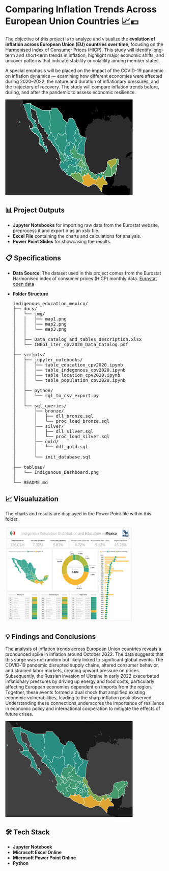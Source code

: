 # Comparing Inflation Trends Across European Union Countries 📈💶

The objective of this project is to analyze and visualize the **evolution of inflation across European Union (EU) 
countries over time**, focusing on the Harmonised Index of Consumer Prices (HICP). This study will identify long-term
and short-term trends in inflation, highlight major economic shifts, and uncover patterns that indicate stability or
volatility among member states.​

A special emphasis will be placed on the impact of the COVID-19 pandemic on inflation dynamics — examining how
different economies were affected during 2020–2022, the nature and duration of inflationary pressures, and the
trajectory of recovery. The study will compare inflation trends before, during, and after the pandemic to assess
economic resilience.

<img src="https://github.com/Maurici-oh/data_analyst_portfolio/blob/1de38015fb8c6a088af97fa75dc650fd0aedadb8/indigenous_education_mexico/docs/img/map2.png" alt="alt text" width="400" height="300">

## 📊 Project Outputs
* **Jupyter Notebooks** for importing raw data from the Eurostat website, preprocess it and export ir as an xslx file.
* **Excel File** containing the charts and calculations for analysis.
* **Power Point Slides** for showcasing the results.

## 📋 Specifications

* **Data Source**: The dataset used in this project comes from the Eurostat Harmonised index of consumer prices (HICP) monthly data.
[Eurostat open data]([https://www.inegi.org.mx/datosabiertos/](https://ec.europa.eu/eurostat/en/))
  
* **Folder Structure**
  <pre>
  indigenous_education_mexico/  
  ├── docs/ 
  │   └── img/
  │   │   ├── map1.png
  │   │   ├── map2.png
  │   │   └── map3.png
  │   │ 
  │   ├── Data_catalog_and_tables_description.xlsx
  │   └── INEGI_iter_cpv2020_Data_Catalog.pdf
  │
  ├── scripts/
  │   ├── jupyter_notebooks/  
  │   │   ├── table_education_cpv2020.ipynb
  │   │   ├── table_indegenous_cpv2020.ipynb
  │   │   ├── table_location_cpv2020.ipynb
  │   │   └── table_population_cpv2020.ipynb
  │   │
  │   ├── python/ 
  │   │   └── sql_to_csv_export.py
  │   │
  │   └── sql_queries/ 
  │       ├── bronze/ 
  │       │   ├── dll_bronze.sql
  │       │   └── proc_load_bronze.sql
  │       ├── silver/ 
  │       │   ├── dll_silver.sql
  │       │   └── proc_load_silver.sql
  │       ├── gold/ 
  │       │   └── ddl_gold.sql
  │       │
  │       └── init_database.sql
  │
  ├── tableau/
  │   └── Indigenous_Dashboard.png
  │
  └── README.md
  </pre>

## 📈 Visualuzation 
The charts and results are displayed in the Power Point file within this folder.

<img src="https://github.com/Maurici-oh/data_analyst_portfolio/blob/8bfb7ec72cf114a7d12ed8a5fddefd6754dad3ec/indigenous_education_mexico/Tableau/Indigenous_Dashboard.png" alt="alt text" width="400" height="300">

## 💡 Findings and Conclusions
The analysis of inflation trends across European Union countries reveals a pronounced spike in inflation around October 2022. The data suggests 
that this surge was not random but likely linked to significant global events. The COVID‑19 pandemic disrupted supply chains, altered consumer 
behavior, and strained labor markets, creating upward pressure on prices. Subsequently, the Russian invasion of Ukraine in early 2022 exacerbated 
inflationary pressures by driving up energy and food costs, particularly affecting European economies dependent on imports from the region. Together, 
these events formed a dual shock that amplified existing economic vulnerabilities, leading to the sharp inflation peak observed. Understanding these 
connections underscores the importance of resilience in economic policy and international cooperation to mitigate the effects of future crises.

<img src="https://github.com/Maurici-oh/data_analyst_portfolio/blob/d702f69228991b618245b81071595504573cf833/indigenous_education_mexico/docs/img/map3.png" alt="alt text" width="400" height="300">


## 🛠️ Tech Stack

* **Jupyter Notebook**
* **Microsoft Excel Online**
* **Microsoft Power Point Online** 
* **Python**   



